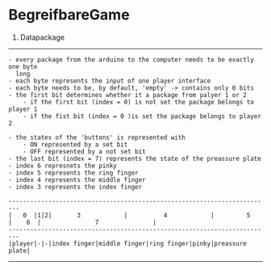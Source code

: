 BegreifbareGame
===============


1. Datapackage
--------------
	- every package from the arduino to the computer needs to be exactly one byte
	  long
	- each byte represents the input of one player interface
	- each byte needs to be, by default, 'empty' -> contains only 0 bits
	- the first bit determines whether it a package from palyer 1 or 2
		- if the first bit (index = 0) is not set the package belongs to player 1
		- if the fist bit (index = 0 )is set the package belongs to player 2
	
	- the states of the 'buttons' is represented with
		- ON represented by a set bit
		- OFF represented by a not set bit
	- the last bit (index = 7) represents the state of the preassure plate 
	- index 6 represnets the pinky
	- index 5 represents the ring finger
	- index 4 represents the middle finger
	- index 3 represents the index finger

	-------------------------------------------------------------------------
	|   0  |1|2|	   3			|		   4			|		  5			|	 6	|				7				|
	-------------------------------------------------------------------------
	|player|-|-|index finger|middle finger|ring finger|pinky|preassure plate|
  -------------------------------------------------------------------------
